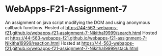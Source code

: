 # WebApps-F21-Assignment-7
An assignment on java script modifying the DOM and using anonymous callback functions.
Hosted at https://44-563-webapps-f21.github.io/webapps-f21-assignment-7-Nikitha19999/search.html
Hosted at https://44-563-webapps-f21.github.io/webapps-f21-assignment-7-Nikitha19999/reaction.html
Hosted at https://44-563-webapps-f21.github.io/webapps-f21-assignment-7-Nikitha19999/stack.html
